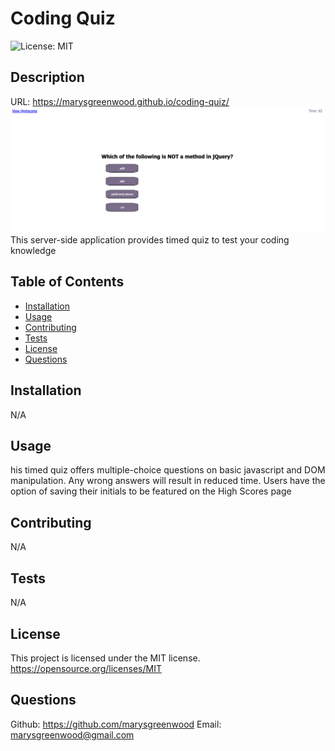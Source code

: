 # Coding Quiz

![License: MIT](https://img.shields.io/badge/License-MIT-yellow.svg)

## Description

URL: https://marysgreenwood.github.io/coding-quiz/
![screenshot](./assets/coding-quiz-screenshot.png)
This server-side application provides timed quiz to test your coding knowledge

## Table of Contents

- [Installation](#installation)
- [Usage](#usage)
- [Contributing](#contributing)
- [Tests](#tests)
- [License](#license)
- [Questions](#questions)

## Installation

N/A

## Usage

his timed quiz offers multiple-choice questions on basic javascript and DOM manipulation. Any wrong answers will result in reduced time. Users have the option of saving their initials to be featured on the High Scores page

## Contributing

N/A

## Tests

N/A

## License

This project is licensed under the MIT license.
https://opensource.org/licenses/MIT

## Questions

Github: https://github.com/marysgreenwood
Email: marysgreenwood@gmail.com
